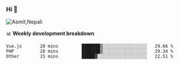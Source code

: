 ### Hi 👋

![Asmit,Nepali](https://media.giphy.com/media/L8K62iTDkzGX6/giphy.gif)
<!--
**asmit99nepali/asmit99nepali** is a ✨ _special_ ✨ repository because its `README.md` (this file) appears on your GitHub profile.

Here are some ideas to get you started:

- 🔭 I’m currently working on ...
- 🌱 I’m currently learning ...
- 👯 I’m looking to collaborate on ...
- 🤔 I’m looking for help with ...
- 💬 Ask me about ...
- 📫 How to reach me: ...
- 😄 Pronouns: ...
- ⚡ Fun fact: ...
-->


📊 **Weekly development breakdown**
<!--START_SECTION:waka-->

```text
Vue.js       20 mins         ███████▒░░░░░░░░░░░░░░░░░   29.66 %
PHP          20 mins         ███████▒░░░░░░░░░░░░░░░░░   29.34 %
Other        15 mins         █████▓░░░░░░░░░░░░░░░░░░░   22.51 %
```

<!--END_SECTION:waka-->

